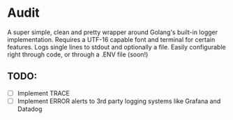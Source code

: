 # Audit

A super simple, clean and pretty wrapper around Golang's built-in logger implementation. Requires a UTF-16 capable font and terminal for certain features.
Logs single lines to stdout and optionally a file. Easily configurable right through code, or through a .ENV file (soon!)

## TODO:
- [ ] Implement TRACE
- [ ] Implement ERROR alerts to 3rd party logging systems like Grafana and Datadog
